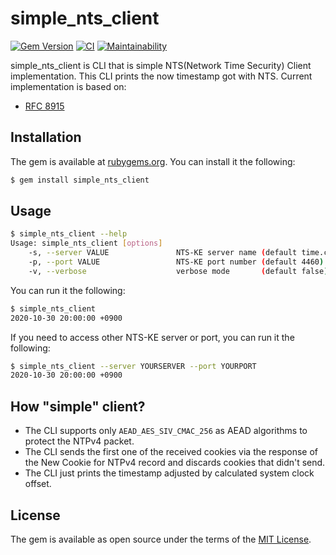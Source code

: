 # simple_nts_client

[![Gem Version](https://badge.fury.io/rb/simple_nts_client.svg)](https://badge.fury.io/rb/simple_nts_client)
[![CI](https://github.com/thekuwayama/simple_nts_client/workflows/CI/badge.svg)](https://github.com/thekuwayama/simple_nts_client/actions?workflow=CI)
[![Maintainability](https://api.codeclimate.com/v1/badges/7b34a4868f1e297af084/maintainability)](https://codeclimate.com/github/thekuwayama/simple_nts_client/maintainability)

simple\_nts\_client is CLI that is simple NTS(Network Time Security) Client implementation.
This CLI prints the now timestamp got with NTS.
Current implementation is based on:

* [RFC 8915](https://tools.ietf.org/html/rfc8915)


## Installation

The gem is available at [rubygems.org](https://rubygems.org/gems/simple_nts_client). You can install it the following:

```bash
$ gem install simple_nts_client
```


## Usage

```bash
$ simple_nts_client --help
Usage: simple_nts_client [options]
    -s, --server VALUE               NTS-KE server name (default time.cloudflare.com)
    -p, --port VALUE                 NTS-KE port number (default 4460)
    -v, --verbose                    verbose mode       (default false)
```

You can run it the following:

```bash
$ simple_nts_client
2020-10-30 20:00:00 +0900
```

If you need to access other NTS-KE server or port, you can run it the following:

```bash
$ simple_nts_client --server YOURSERVER --port YOURPORT
2020-10-30 20:00:00 +0900
```


## How "simple" client?

* The CLI supports only `AEAD_AES_SIV_CMAC_256` as AEAD algorithms to protect the NTPv4 packet.
* The CLI sends the first one of the received cookies via the response of the New Cookie for NTPv4 record and discards cookies that didn't send.
* The CLI just prints the timestamp adjusted by calculated system clock offset.


## License

The gem is available as open source under the terms of the [MIT License](http://opensource.org/licenses/MIT).
